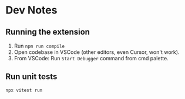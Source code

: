 # Dev Notes

## Running the extension

1. Run `npm run compile`
2. Open codebase in VSCode (other editors, even Cursor, won't work).
3. From VSCode: Run `Start Debugger` command from cmd palette.

## Run unit tests 

`npx vitest run`